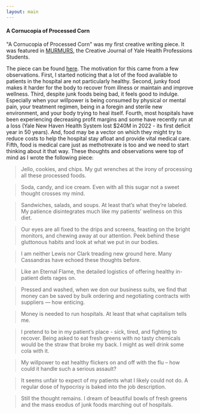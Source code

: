 ```yaml
---
layout: main
---
```


#### A Cornucopia of Processed Corn

"A Cornucopia of Processed Corn" was my first creative writing piece. It was featured in [MURMURS](https://yalemurmurs.squarespace.com/), the Creative Journal of Yale Health Professions Students. 

The piece can be found [here](https://heyzine.com/flip-book/a70739bc72.html#page/34). The motivation for this came from a few observations. First, I started noticing that a lot of the food available to patients in the hospital are not particularly healthy. Second, junky food makes it harder for the body to recover from illness or maintain and improve wellness. Third, despite junk foods being bad, it feels good to indulge. Especially when your willpower is being consumed by physical or mental pain, your treatment regimen, being in a foregin and sterile new environment, and your body trying to heal itself. Fourth, most hospitals have been experiencing decreasing profit margins and some have recently run at a loss (Yale New Haven Health System lost $240M in 2022 - its first deficit year in 50 years). And, food may be a vector on which they might try to reduce costs to help the hospital stay afloat and provide vital medical care. Fifth, food is medical care just as methotrexate is too and we need to start thinking about it that way. These thoughts and observations were top of mind as I wrote the following piece: 

> Jello, cookies, and chips. My gut wrenches at the irony of processing all these processed foods.

> Soda, candy, and ice cream. Even with all this sugar not a sweet thought crosses my mind.

> Sandwiches, salads, and soups. At least that’s what they’re labeled. My patience disintegrates much like my patients’ wellness on this diet.

> Our eyes are all fixed to the drips and screens, feasting on the bright monitors, and chewing away at our attention. Peek behind these gluttonous habits and look at what we put in our bodies. 
 
> I am neither Lewis nor Clark treading new ground here. Many Cassandras have echoed these thoughts before.

> Like an Eternal Flame, the detailed logistics of offering healthy in-patient diets rages on. 

> Pressed and washed, when we don our business suits, we find that money can be saved by bulk ordering and negotiating contracts with suppliers — how enticing. 

> Money is needed to run hospitals. At least that what capitalism tells me. 

> I pretend to be in my patient’s place - sick, tired, and fighting to recover. Being asked to eat fresh greens with no tasty chemicals would be the straw that broke my back. I might as well drink some cola with it. 

> My willpower to eat healthy flickers on and off with the flu – how could it handle such a serious assault? 

> It seems unfair to expect of my patients what I likely could not do. A regular dose of hypocrisy is baked into the job description.  

> Still the thought remains. I dream of beautiful bowls of fresh greens and the mass exodus of junk foods marching out of hospitals.



